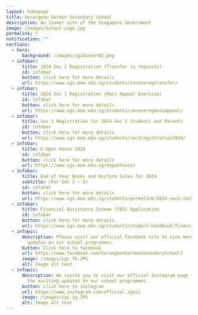 ```yaml
---
layout: homepage
title: Serangoon Garden Secondary School
description: An Isomer site of the Singapore Government
image: /images/School-Logo.jpg
permalink: /
notification: ""
sections:
  - hero:
      background: /images/sgsbanner02.png
  - infobar:
      title: 2024 Sec 1 Registration (Transfer in requests)
      id: infobar
      button: click here for more details
      url: https://www.sgs.moe.edu.sg/students/seconeregtransfer/
  - infobar:
      title: 2024 Sec 1 Registration (Mass Appeal Exercise)
      id: infobar
      button: click here for more details
      url: https://www.sgs.moe.edu.sg/students/seconeregmassappeal/
  - infobar:
      title: Sec 1 Registration for 2024 Sec 1 Students and Parents
      id: infobar
      button: click here for more details
      url: https://www.sgs.moe.edu.sg/students/sec1registration2024/
  - infobar:
      title: E-Open House 2024
      id: infobar
      button: click here for more details
      url: https://www.sgs.moe.edu.sg/eopenhouse/
  - infobar:
      title: End of Year Books and Uniform Sales for 2024
      subtitle: (For Sec 2 – 5)
      id: infobar
      button: click here for more details
      url: https://www.sgs.moe.edu.sg/students/permalink/2024-sec2-sec5-books-uniform-sales/
  - infobar:
      title: Financial Assistance Scheme (FAS) Application
      id: infobar
      button: click here for more details
      url: https://www.sgs.moe.edu.sg/students/student-handbook/financial-assistance-scheme/
  - infopic:
      description: Please visit our official Facebook site to view more exciting
        updates on our school programmes.
      button: Click here to facebook
      url: https://www.facebook.com/SerangoonGardenSecondarySchool/
      image: /images/sgs fb.JPG
      alt: Image alt text
  - infopic:
      description: We invite you to visit our official Instagram page for a glimpse of
        the exciting updates on our school programmes.
      button: click here to instagram
      url: https://www.instagram.com/official.sgss/
      image: /images/sgs ig.JPG
      alt: Image alt text
---
```

